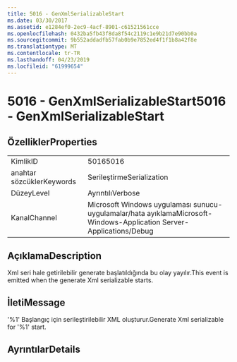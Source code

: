 ```yaml
---
title: 5016 - GenXmlSerializableStart
ms.date: 03/30/2017
ms.assetid: e1284ef0-2ec9-4acf-8901-c61521561cce
ms.openlocfilehash: 0432ba5fb43f8da8f54c2119c1e9b21d7e90bb0a
ms.sourcegitcommit: 9b552addadfb57fab0b9e7852ed4f1f1b8a42f8e
ms.translationtype: MT
ms.contentlocale: tr-TR
ms.lasthandoff: 04/23/2019
ms.locfileid: "61999654"
---
```

# <a name="5016---genxmlserializablestart"></a><span data-ttu-id="2f423-102">5016 - GenXmlSerializableStart</span><span class="sxs-lookup"><span data-stu-id="2f423-102">5016 - GenXmlSerializableStart</span></span>
## <a name="properties"></a><span data-ttu-id="2f423-103">Özellikler</span><span class="sxs-lookup"><span data-stu-id="2f423-103">Properties</span></span>  
  
|||  
|-|-|  
|<span data-ttu-id="2f423-104">Kimlik</span><span class="sxs-lookup"><span data-stu-id="2f423-104">ID</span></span>|<span data-ttu-id="2f423-105">5016</span><span class="sxs-lookup"><span data-stu-id="2f423-105">5016</span></span>|  
|<span data-ttu-id="2f423-106">anahtar sözcükler</span><span class="sxs-lookup"><span data-stu-id="2f423-106">Keywords</span></span>|<span data-ttu-id="2f423-107">Serileştirme</span><span class="sxs-lookup"><span data-stu-id="2f423-107">Serialization</span></span>|  
|<span data-ttu-id="2f423-108">Düzey</span><span class="sxs-lookup"><span data-stu-id="2f423-108">Level</span></span>|<span data-ttu-id="2f423-109">Ayrıntılı</span><span class="sxs-lookup"><span data-stu-id="2f423-109">Verbose</span></span>|  
|<span data-ttu-id="2f423-110">Kanal</span><span class="sxs-lookup"><span data-stu-id="2f423-110">Channel</span></span>|<span data-ttu-id="2f423-111">Microsoft Windows uygulaması sunucu-uygulamalar/hata ayıklama</span><span class="sxs-lookup"><span data-stu-id="2f423-111">Microsoft-Windows-Application Server-Applications/Debug</span></span>|  
  
## <a name="description"></a><span data-ttu-id="2f423-112">Açıklama</span><span class="sxs-lookup"><span data-stu-id="2f423-112">Description</span></span>  
 <span data-ttu-id="2f423-113">Xml seri hale getirilebilir generate başlatıldığında bu olay yayılır.</span><span class="sxs-lookup"><span data-stu-id="2f423-113">This event is emitted when the generate Xml serializable starts.</span></span>  
  
## <a name="message"></a><span data-ttu-id="2f423-114">İleti</span><span class="sxs-lookup"><span data-stu-id="2f423-114">Message</span></span>  
 <span data-ttu-id="2f423-115">'%1' Başlangıç için serileştirilebilir XML oluşturur.</span><span class="sxs-lookup"><span data-stu-id="2f423-115">Generate Xml serializable for '%1' start.</span></span>  
  
## <a name="details"></a><span data-ttu-id="2f423-116">Ayrıntılar</span><span class="sxs-lookup"><span data-stu-id="2f423-116">Details</span></span>
